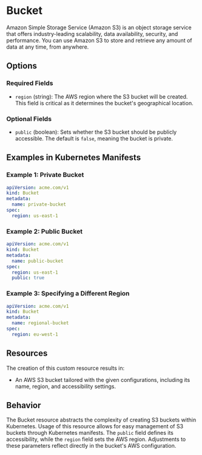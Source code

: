 # Bucket

Amazon Simple Storage Service (Amazon S3) is an object storage service that offers industry-leading
scalability, data availability, security, and performance. You can use Amazon S3 to store and
retrieve any amount of data at any time, from anywhere.

## Options

### Required Fields
- `region` (string): The AWS region where the S3 bucket will be created. This field is critical as it determines the bucket's geographical location.

### Optional Fields
- `public` (boolean): Sets whether the S3 bucket should be publicly accessible. The default is `false`, meaning the bucket is private.

## Examples in Kubernetes Manifests

### Example 1: Private Bucket
```yaml
apiVersion: acme.com/v1
kind: Bucket
metadata:
  name: private-bucket
spec:
  region: us-east-1
```

### Example 2: Public Bucket
```yaml
apiVersion: acme.com/v1
kind: Bucket
metadata:
  name: public-bucket
spec:
  region: us-east-1
  public: true
```

### Example 3: Specifying a Different Region
```yaml
apiVersion: acme.com/v1
kind: Bucket
metadata:
  name: regional-bucket
spec:
  region: eu-west-1
```

## Resources
The creation of this custom resource results in:
- An AWS S3 bucket tailored with the given configurations, including its name, region, and accessibility settings.

## Behavior
The Bucket resource abstracts the complexity of creating S3 buckets within Kubernetes. Usage of this resource allows for easy management of S3 buckets through Kubernetes manifests. The `public` field defines its accessibility, while the `region` field sets the AWS region. Adjustments to these parameters reflect directly in the bucket's AWS configuration.